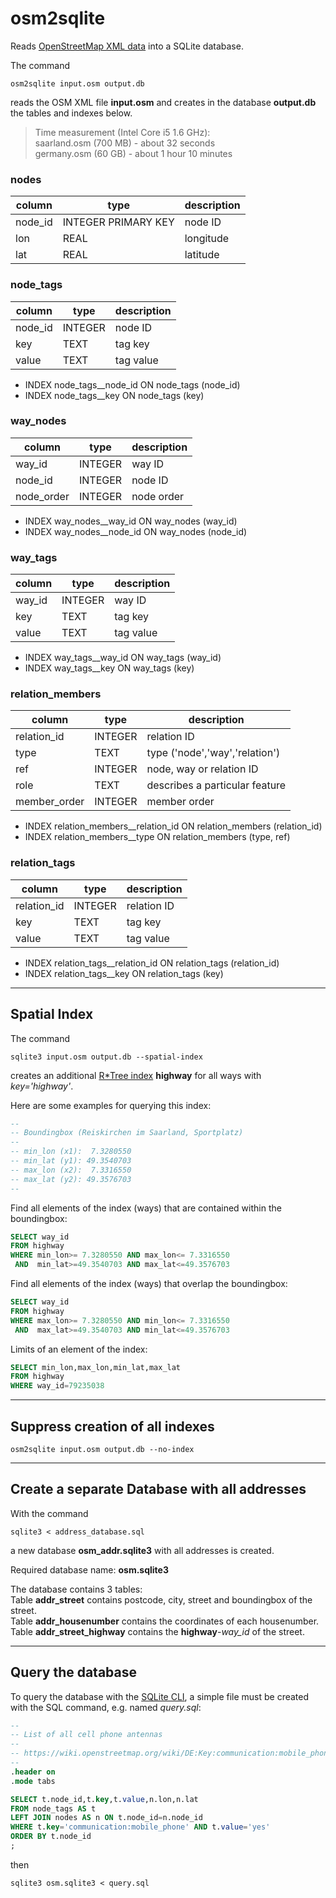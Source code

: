 # osm2sqlite

Reads [OpenStreetMap XML data](https://wiki.openstreetmap.org/wiki/OSM_XML) into a SQLite database.

The command
```
osm2sqlite input.osm output.db
```
reads the OSM XML file **input.osm** and creates in the database **output.db**
the tables and indexes below.

> Time measurement (Intel Core i5 1.6 GHz):  
> saarland.osm (700 MB) - about 32 seconds  
> germany.osm (60 GB) - about 1 hour 10 minutes  


### nodes

column       | type                | description
-------------|---------------------|-------------------------------------
node_id      | INTEGER PRIMARY KEY | node ID
lon          | REAL                | longitude
lat          | REAL                | latitude


### node_tags

column       | type                | description
-------------|---------------------|-------------------------------------
node_id      | INTEGER             | node ID
key          | TEXT                | tag key
value        | TEXT                | tag value

- INDEX node_tags__node_id ON node_tags (node_id)
- INDEX node_tags__key     ON node_tags (key)


### way_nodes

column       | type                | description
-------------|---------------------|-------------------------------------
way_id       | INTEGER             | way ID
node_id      | INTEGER             | node ID
node_order   | INTEGER             | node order

- INDEX way_nodes__way_id  ON way_nodes (way_id)
- INDEX way_nodes__node_id ON way_nodes (node_id)


### way_tags

column       | type                | description
-------------|---------------------|-------------------------------------
way_id       | INTEGER             | way ID
key          | TEXT                | tag key
value        | TEXT                | tag value

- INDEX way_tags__way_id   ON way_tags (way_id)
- INDEX way_tags__key      ON way_tags (key)


### relation_members

column       | type                | description
-------------|---------------------|-------------------------------------
relation_id  | INTEGER             | relation ID
type         | TEXT                | type ('node','way','relation')
ref          | INTEGER             | node, way or relation ID
role         | TEXT                | describes a particular feature
member_order | INTEGER             | member order

- INDEX relation_members__relation_id ON relation_members (relation_id)
- INDEX relation_members__type        ON relation_members (type, ref)


### relation_tags

column       | type                | description
-------------|---------------------|-------------------------------------
relation_id  | INTEGER             | relation ID
key          | TEXT                | tag key
value        | TEXT                | tag value

- INDEX relation_tags__relation_id    ON relation_tags (relation_id)
- INDEX relation_tags__key            ON relation_tags (key)


---

## Spatial Index


The command
```
sqlite3 input.osm output.db --spatial-index
```
creates an additional [R*Tree index](https://www.sqlite.org/rtree.html) **highway** for
all ways with *key='highway'*.


Here are some examples for querying this index:

``` sql
--
-- Boundingbox (Reiskirchen im Saarland, Sportplatz)
--
-- min_lon (x1):  7.3280550
-- min_lat (y1): 49.3540703
-- max_lon (x2):  7.3316550
-- max_lat (y2): 49.3576703
--
```

Find all elements of the index (ways) that are contained within the boundingbox:

``` sql
SELECT way_id
FROM highway
WHERE min_lon>= 7.3280550 AND max_lon<= 7.3316550
 AND  min_lat>=49.3540703 AND max_lat<=49.3576703
```

Find all elements of the index (ways) that overlap the boundingbox:

``` sql
SELECT way_id
FROM highway
WHERE max_lon>= 7.3280550 AND min_lon<= 7.3316550
 AND  max_lat>=49.3540703 AND min_lat<=49.3576703
```

Limits of an element of the index:

``` sql
SELECT min_lon,max_lon,min_lat,max_lat
FROM highway
WHERE way_id=79235038
```


---

## Suppress creation of all indexes

```
osm2sqlite input.osm output.db --no-index
```


---

## Create a separate Database with all addresses

With the command
```
sqlite3 < address_database.sql
```
a new database **osm_addr.sqlite3** with all addresses is created.

Required database name: **osm.sqlite3**

The database contains 3 tables:  
Table **addr_street** contains postcode, city, street and boundingbox of the street.  
Table **addr_housenumber** contains the coordinates of each housenumber.  
Table **addr_street_highway** contains the **highway**-*way_id* of the street.  


---

## Query the database

To query the database with the [SQLite CLI](https://www.sqlite.org/cli.html),
a simple file must be created with the SQL command, e.g. named *query.sql*:

``` sql
--
-- List of all cell phone antennas
--
-- https://wiki.openstreetmap.org/wiki/DE:Key:communication:mobile_phone
--
.header on
.mode tabs

SELECT t.node_id,t.key,t.value,n.lon,n.lat
FROM node_tags AS t
LEFT JOIN nodes AS n ON t.node_id=n.node_id
WHERE t.key='communication:mobile_phone' AND t.value='yes'
ORDER BY t.node_id
;

```

then

```
sqlite3 osm.sqlite3 < query.sql
```
